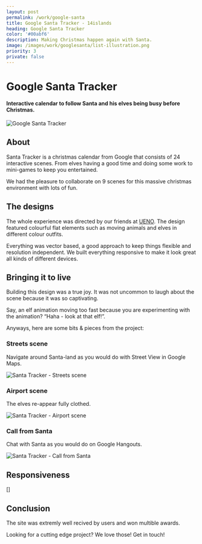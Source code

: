 ```yaml
---
layout: post
permalink: /work/google-santa
title: Google Santa Tracker - 14islands
heading: Google Santa Tracker
color: '#00abf6'
description: Making Christmas happen again with Santa.
image: /images/work/googlesanta/list-illustration.png
priority: 3
private: false
---
```


# Google Santa Tracker

#### Interactive calendar to follow Santa and his elves being busy before Christmas.

![Google Santa Tracker](https://dl.dropboxusercontent.com/u/1801168/blog/santa-tracker/santa-village.png)


## About

Santa Tracker is a christmas calendar from Google that consists of 24 interactive scenes. From elves having a good time and doing some work to mini-games to keep you entertained.

We had the pleasure to collaborate on 9 scenes for this massive christmas environment with lots of fun.


## The designs

The whole experience was directed by our friends at [UENO](http://ueno.co). The design featured colourful flat elements such as moving animals and elves in different colour outfits.

Everything was vector based, a good approach to keep things flexible and resolution independent. We built everything responsive to make it look great all kinds of different devices.


## Bringing it to live

Building this design was a true joy. It was not uncommon to laugh about the scene because it was so captivating.

Say, an elf animation moving too fast because you are experimenting with the animation? “Haha - look at that elf!”.

Anyways, here are some bits & pieces from the project:

### Streets scene

Navigate around Santa-land as you would do with Street View in Google Maps.

![Santa Tracker - Streets scene](https://dl.dropboxusercontent.com/u/1801168/blog/santa-tracker/santa-street%402x-01.png)

### Airport scene

The elves re-appear fully clothed.

![Santa Tracker - Airport scene](https://dl.dropboxusercontent.com/u/1801168/blog/santa-tracker/santa-airport%402x.png)


### Call from Santa

Chat with Santa as you would do on Google Hangouts.

![Santa Tracker - Call from Santa](https://dl.dropboxusercontent.com/u/1801168/blog/santa-tracker/santa-callfromsanta-01%402x.png)


## Responsiveness

[]


## Conclusion

The site was extremly well recived by users and won multible awards.



Looking for a cutting edge project? We love those! Get in touch!








